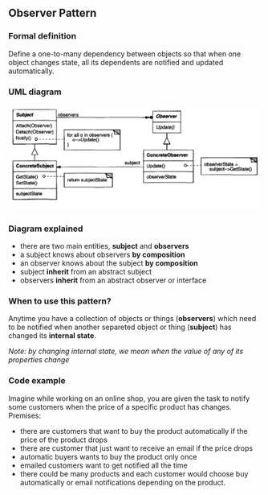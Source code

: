 ## Observer Pattern

### Formal definition
 
Define a one-to-many dependency between objects so that when one object changes state, all its dependents are notified and updated automatically.


### UML diagram

![Source book: Design Patterns, Elements of Reusable Object-Oriented Software](https://github.com/osotorrio/designpatterns/blob/master/CSharp/Behavioral/Observer/uml_diagram.png)


### Diagram explained
- there are two main entities, **subject** and **observers**
- a subject knows about observers **by composition**
- an observer knows about the subject **by composition**
- subject **inherit** from an abstract subject
- observers **inherit** from an abstract observer or interface


### When to use this pattern?

Anytime you have a collection of objects or things (**observers**) which need to be notified when another separeted object or thing (**subject**) has changed its **internal state**. 

*Note: by changing internal state, we mean when the value of any of its properties change*


### Code example

Imagine while working on an online shop, you are given the task to notify some customers when the price of a specific product has changes. Premises:

- there are customers that want to buy the product automatically if the price of the product drops
- there are customer that just want to receive an email if the price drops
- automatic buyers wants to buy the product only once
- emailed customers want to get notified all the time
- there could be many products and each customer would choose buy automatically or email notifications depending on the product.
